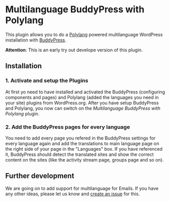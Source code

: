 # Multilanguage BuddyPress with Polylang

This plugin allows you to do a [Polylang](https://de.wordpress.org/plugins/polylang/) powered multilanguage WordPress installation with [BuddyPress](https://de.wordpress.org/plugins/buddypress/).
 
**Attention**: This is an early try out develope version of this plugin.
 
## Installation
   
### 1. Activate and setup the Plugins 
   
At first yo need to have installed and activated the BuddyPress (configuring components and pages) and Polylang (added the languages you need in your site) plugins from WordPress.org. After you have setup BuddyPress and Polylang, you now can switch on the _Multilanguage BuddyPress with Polylang_ plugin. 
   
### 2. Add the BuddyPress pages for every language
   
You need to add every page you refered in the BuddyPress settings for every language again and add the translations to main language page on the right side of your page in the "Languages" box. If you have referenced it, BuddyPress should detect the translated sites and show the correct content on the sites (like the activity stream page, groups page and so on). 
   
## Further development
 
We are going on to add support for multilanguage for Emails. If you have any other ideas, please let us know and [create an issue](https://github.com/awsmug/multilanguage-buddyPress-with-polylang/issues) for this.
